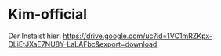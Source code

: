 # Kim-official

Der Instaist hier: https://drive.google.com/uc?id=1VC1mRZKpx-DLiEtJXaE7NU8Y-LaLAFbc&export=download
